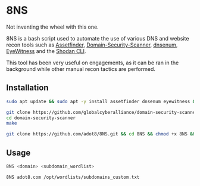 # 8NS
Not inventing the wheel with this one.

8NS is a bash script used to automate the use of various DNS and website recon tools such as [Assetfinder](https://github.com/tomnomnom/assetfinder), [Domain-Security-Scanner](https://github.com/globalcyberalliance/domain-security-scanner), [dnsenum](https://www.kali.org/tools/dnsenum/), [EyeWitness](https://github.com/RedSiege/EyeWitness) and the [Shodan CLI](https://cli.shodan.io/).

This tool has been very useful on engagements, as it can be ran in the background while other manual recon tactics are performed.

## Installation
```bash
sudo apt update && sudo apt -y install assetfinder dnsenum eyewitness && pip3 install shodan
```

```bash
git clone https://github.com/globalcyberalliance/domain-security-scanner.git
cd domain-security-scanner
make
```

```bash
git clone https://github.com/adot8/8NS.git && cd 8NS && chmod +x 8NS && sudo cp 8ns /bin
```

## Usage
```bash
8NS <domain> <subdomain_wordlist>

8NS adot8.com /opt/wordlists/subdomains_custom.txt
```
